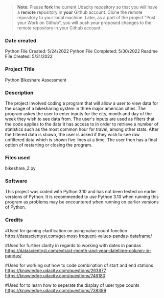 >**Note**: Please **fork** the current Udacity repository so that you will have a **remote** repository in **your** Github account. Clone the remote repository to your local machine. Later, as a part of the project "Post your Work on Github", you will push your proposed changes to the remote repository in your Github account.

### Date created
Python File Created: 5/24/2022
Python File Completed: 5/30/2022
Readme File Created: 5/31/2022


### Project Title
Python Bikeshare Assessment 


### Description
The project involved coding a program that will allow a user to view data for the usage of a bikesharing system in three major american cities.
The program askes the user to enter inputs for the city, month and day of the week they wish to see data from.
The user's inputs are used as filters that the code applies to the data it has access to in order to retrieve a number of statistics such as the most common hour for travel, among other stats.
After the filtered data is shown, the user is asked if they wish to see raw unfiltered data which is shown five lines at a time. 
The user then has a final option of restarting or closing the program.

### Files used
bikeshare_2.py

### Software
This project was coded with Python 3.10 and has not been tested on earlier versions of Python.
It is recommended to use Python 3.10 when running this program as problems may be encountered when running on earlier versions of Python.

### Credits
#Used for gaining clarification on using value.count function
https://datascientyst.com/get-most-frequent-values-pandas-dataframe/

#Used for further clarity in regards to working with dates in pandas
https://datascientyst.com/extract-month-and-year-datetime-column-in-pandas/

#Used for working out how to code combination of start and end stations
https://knowledge.udacity.com/questions/263877 
https://knowledge.udacity.com/questions/746180

#Used for to learn how to seperate the display of user type counts
https://knowledge.udacity.com/questions/738399 


